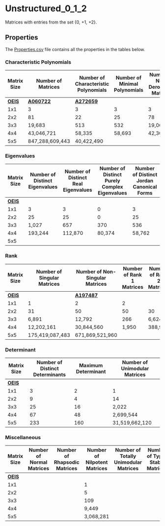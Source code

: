 # Unstructured_0_1_2

Matrices with entries from the set {0, +1, +2}.

## Properties

The [Properties.csv](Properties.csv) file contains all the properties in the tables below.

### Characteristic Polynomials

| Matrix Size | Number of Matrices | Number of Characteristic Polynomials | Number of Minimal Polynomials | Number of Non-Derogatory Matrices | Maximum Characteristic Height |
| --- | --- | --- | --- | --- | --- |
| [__OEIS__](https://oeis.org/) | [__A060722__](https://oeis.org/A060722) | [__A272659__](https://oeis.org/A272659) | | | |
| 1x1 | 3 | 3 | 3 | 3 | 2 |
| 2x2 | 81 | 22 | 25 | 78 | 4 |
| 3x3 | 19,683 | 513 | 532 | 19,068 | 16 |
| 4x4 | 43,046,721 | 58,335 | 58,693 | 42,300,060 | 64 |
| 5x5 | 847,288,609,443 | 40,422,490 | | | 240 |

### Eigenvalues

| Matrix Size | Number of Distinct Eigenvalues | Number of Distinct Real Eigenvalues | Number of Distinct Purely Complex Eigenvalues | Number of Distinct Jordan Canonical Forms |
| --- | --- | --- | --- | --- |
| [__OEIS__](https://oeis.org/) | | | | |
| 1x1 | 3 | 3 | 0 | 3 |
| 2x2 | 25 | 25 | 0 | 25 |
| 3x3 | 1,027 | 657 | 370 | 536 |
| 4x4 | 193,244 | 112,870 | 80,374 | 58,762 |
| 5x5 | | | | |

### Rank

| Matrix Size | Number of Singular Matrices | Number of Non-Singular Matrices | Number of Rank 1 Matrices | Number of Rank 2 Matrices | Number of Rank 3 Matrices | Number of Rank 4 Matrices | Number of Rank 5 Matrices |
| --- | --- | --- | --- | --- | --- | --- | --- |
| [__OEIS__](https://oeis.org/) | | [__A197487__](https://oeis.org/A197487) | | | | | |
| 1x1 | 1 | 2 | 2 | | | | |
| 2x2 | 31 | 50 | 50 | 30 | | | |
| 3x3 | 6,891 | 12,792 | 266 | 6,624 | 12,792 | | |
| 4x4 | 12,202,161 | 30,844,560 | 1,950 | 388,946 | 11,811,264 | 30,844,560 | |
| 5x5 | 175,419,087,483 | 671,869,521,960 | | | | | |

### Determinant

| Matrix Size | Number of Distinct Determinants | Maximum Determinant | Number of Unimodular Matrices |
| --- | --- | --- | --- |
| [__OEIS__](https://oeis.org/) | | | |
| 1x1 | 3 | 2 | 1 |
| 2x2 | 9 | 4 | 14 |
| 3x3 | 25 | 16 | 2,022 |
| 4x4 | 67 | 48 | 2,699,544 |
| 5x5 | 233 | 160 | 31,519,662,120 |

### Miscellaneous

| Matrix Size | Number of Normal Matrices | Number of Rhapsodic Matrices | Number of Nilpotent Matrices | Number of Totally Unimodular Matrices | Number of Type I Stable Matrices | Number of Type II Stable Matrices |
| --- | --- | --- | --- | --- | --- | --- |
| [__OEIS__](https://oeis.org/) | | | | | | |
| 1x1 | | | 1 | | | |
| 2x2 | | | 5 | | | |
| 3x3 | | | 109 | | | |
| 4x4 | | | 9,449 | | | |
| 5x5 | | | 3,068,281 | | | |

